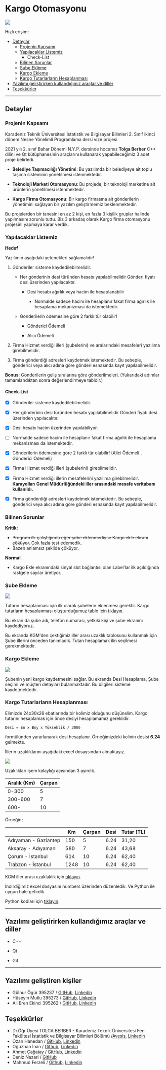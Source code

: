 # Kargo Otomasyonu

![](doc/doc-images/img-0001-girisekrani.png)

Hızlı erişim:
- [Detaylar](#Detaylar)
    - [Projenin Kapsamı](#Projenin-Kapsamı)
    - [Yapılacaklar Listemiz](#Yapılacaklar-Listemiz)
        - Check-List
    - [Bilinen Sorunlar](#Bilinen-Sorunlar)
    - [Şube Ekleme](#Şube-Ekleme)
    - [Kargo Ekleme](#Kargo-Ekleme)
    - [Kargo Tutarlarların Hesaplanması](#Kargo-Tutarlarların-Hesaplanması)
- [Yazılımı geliştirirken kullandığımız araçlar ve diller](#Yazılımı-geliştirirken-kullandığımız-araçlar-ve-diller)
- [Teşekkürler](#Teşekkürler)

---

## Detaylar

### Projenin Kapsamı
Karadeniz Teknik Üniversitesi İstatistik ve Bilgisayar Bilimleri 2. Sınıf ikinci dönem Nesne Yönelimli Programlama dersi vize projesi.

2021 yılı 2. sınıf Bahar Dönemi N.Y.P. dersinde hocamız **Tolga Berber** C++ dilini ve Qt kütüphanesinin araçlarını kullanarak yapabileceğimiz 3 adet proje belirledi.

- **Belediye Taşımacılığı Yönetimi**: Bu yazılımda bir belediyeye ait toplu taşıma sisteminin yönetilmesi istenmektedir.

- **Teknoloji Marketi Otomasyonu**: Bu projede, bir teknoloji marketine ait ürünlerin yönetilmesi istenmektedir.

- **Kargo Firma Otomasyonu**: Bir kargo firmasına ait gönderilerin yönetimini sağlayan bir yazılım
geliştirmemiz beklenmektedir.

Bu projelerden bir tanesini en az 2 kişi, en fazla 3 kişilik gruplar halinde yapılmasını zorunlu tuttu. Biz 3 arkadaş olarak Kargo firma otomasyonu projesini yapmaya karar verdik.

### Yapılacaklar Listemiz

**Hedef**

Yazılımın aşağıdaki yetenekleri sağlamalıdır!

1. Gönderiler sisteme kaydedilebilmelidir.

    - Her gönderinin desi türünden hesabı yapılabilmelidir Gönderi fiyatı desi üzerinden yapılacaktır.

        - Desi hesabı ağırlık veya hacim ile hesaplanabilir

            - Normalde sadece hacim ile hesaplanır fakat firma ağırlık ile hesaplama mekanizması da istemektedir.

    - Gönderilerin ödemesine göre 2 farklı tür olabilir!

        - Gönderici Ödemeli

        - Alıcı Ödemeli

2. Firma Hizmet verdiği illeri (şubelerini) ve aralarındaki mesafeleri yazılıma girebilmelidir.

3. Firma gönderdiği adresleri kaydetmek istemektedir. Bu sebeple, gönderici veya alıcı adına göre gönderi esnasında kayıt yapılabilmelidir.

**Bonus**: Gönderilerin geliş sıralarına göre gönderilmeleri. (Yukarıdaki adımlar tamamlandıktan sonra değerlendirmeye
tabidir.)

#### Check-List

- [x] Gönderiler sisteme kaydedilebilmelidir.

- [x] Her gönderinin desi türünden hesabı yapılabilmelidir Gönderi fiyatı desi üzerinden yapılacaktır.

- [x] Desi hesabı hacim üzerinden yapılabiliyor.

- [ ] Normalde sadece hacim ile hesaplanır fakat firma ağırlık ile hesaplama mekanizması da istemektedir.

- [x] Gönderilerin ödemesine göre 2 farklı tür olabilir! (Alici Ödemeli , Gönderici Ödemeli)

- [x] Firma Hizmet verdiği illeri (şubelerini) girebilmelidir.

- [x] Firma Hizmet verdiği illerin mesafelerini yazılıma girebilmelidir. **Karayolları Genel Müdürlüğündeki iller arasındaki mesafe veritabanı kullanıldı.** 

- [x] Firma gönderdiği adresleri kaydetmek istemektedir. Bu sebeple, gönderici veya alıcı adına göre gönderi esnasında kayıt yapılabilmelidir.

### Bilinen Sorunlar

**Kritik:**
- ~~Program ilk çalıştığında eğer şube eklenmediyse Kargo ekle ekranı çöküyor.~~ Çok fazla test edemedik.
- Bazen anlamsız şekilde çöküyor.

**Normal**
- Kargo Ekle ekranındaki sinyal slot bağlantısı olan Label'lar ilk açıldığında rastgele sayılar üretiyor. 

### Şube Ekleme

![](doc/doc-images/img-0002-subeekleekrani.png)

Tutarın hesaplanması için ilk olarak şubelerin eklenmesi gerektir. Kargo tutarların hesaplanması oluşturduğumuz tablo için [tıklayın](#Kargo-Tutarlarların-Hesaplanması).

Bu ekran da şube adı, telefon numarası, yetkiki kişi ve şube ekranını kaydediyoruz. 

Bu ekranda KGM'den çektiğimiz iller arası uzaklık tablosunu kullanmak için Şube illerini önceden tanımladık. Tutarı hesaplamak ilin seçilmesi gerekmektedir.


### Kargo Ekleme

![](doc/doc-images/img-0003-kargoekleekrani.png)

Şubenin yeni kargo kaydetmesini sağlar. Bu ekranda Desi Hesaplama, Şube seçimi ve müşteri detayları bulanmaktadır. Bu bilgileri sisteme kaydetmektedir.




### Kargo Tutarlarların Hesaplanması

Elimizde 24x30x26 ebatlarında bir kolimiz olduğunu düşünelim. Kargo tutarını hesaplamak için önce desiyi hesaplamamız gereklidir. 

`Desi = En x Boy x Yükseklik / 3000`

formülünden  yararlanarak desi hesaplanır. Örneğimizdeki kolinin desisi **6.24** gelmekte. 

İllerin uzaklıklarını aşağıdaki excel dosaysından almaktayız.

![](doc/doc-images/img-0004-tutar.png)

Uzaklıkları işem kolaylığı açısından 3 ayırdık.

| Aralık (Km) | Çarpan |
|-------------|--------|
|   0-300     |    5   |
| 300-600     |    7   |
| 600-        |    10  |

Örneğin;

|                     | Km   | Çarpan | Desi | Tutar (TL) |
|---------------------|------|--------|------|--------|
|Adıyaman - Gaziantep | 150  |    5   | 6.24 |  31,20 |
|Aksaray - Adıyaman   | 580  |    7   | 6.24 |  43,68 |
|Çorum - İstanbul     | 614  |    10  | 6.24 |  62,40 |
|Trabzon - İstanbul   | 1248 |    10  | 6.24 |  62,40 |


KGM iller arası uzaklaklık için [tıklayın](https://www.kgm.gov.tr/Sayfalar/KGM/SiteTr/Root/Uzakliklar.aspx).

İndirdiğimiz excel dosyasını numbers üzerinden düzenledik. Ve Python ile uygun hale getirdik. 

Python kodları için [tıklayın](doc/doc-ipynb).

---


## Yazılımı geliştirirken kullandığımız araçlar ve diller

- C++

- Qt

- Git

---
  
## Yazılımı geliştiren kişiler

- Gülnur Ögür 395237 / [GitHub](https://github.com/gulnurogur "Gülnur Ögür Github Profili"), [Linkedin](https://www.linkedin.com/in/gülnur-ögür/)
- Hüseyin Mutlu 395273 / [GitHub](https://github.com/huseyin5 "Hüseyin Mutlu Github Profili"), [Linkedin](https://www.linkedin.com/in/huseyin-mutlu-a23a88164/)
- Ali Eren Ekinci 395262 / [GitHub](https://github.com/alierenekinci "Ali Eren Ekinci Github Profili"), [Linkedin](https://www.linkedin.com/in/alierenekinci/)


## Teşekkürler
- Dr.Öğr.Üyesi TOLGA BERBER - Karadeniz Teknik Üniversitesi Fen Fakültesi İstatistik ve Bilgisayar Bilimleri Bölümü /[Avesis](https://avesis.ktu.edu.tr/tberber), [Linkedin](https://www.linkedin.com/in/tolga-berber-606b2218/)
- Ozan Hanedan / [GitHub](https://github.com/ohanedan), [Linkedin](https://www.linkedin.com/in/ozanhanedan/)
- Oğuzhan İnan / [Github](https://github.com/oguzhaninan), [Linkedin](https://www.linkedin.com/in/oguzhaninan/?originalSubdomain=tr)
- Ahmet Çağatay / [GitHub](https://github.com/ahmetcagatay), [Linkedin](https://www.linkedin.com/in/ahmet-çağatay-61b2281aa/)
- Deniz Nazari / [GitHub](https://github.com/DenizNazari)
- Mahmud Ferzeli / [Github](https://github.com/mahmudfrzl), [Linkedin](https://www.linkedin.com/in/mahmud-ferzeli-4078b020b/)

